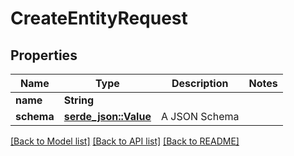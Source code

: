# CreateEntityRequest

## Properties

Name | Type | Description | Notes
------------ | ------------- | ------------- | -------------
**name** | **String** |  | 
**schema** | [**serde_json::Value**](.md) | A JSON Schema | 

[[Back to Model list]](../README.md#documentation-for-models) [[Back to API list]](../README.md#documentation-for-api-endpoints) [[Back to README]](../README.md)



